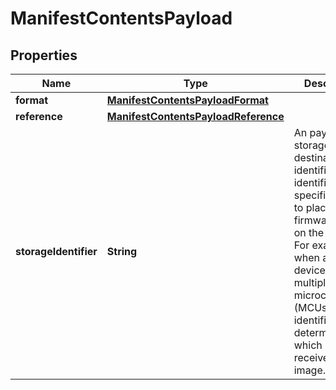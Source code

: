 
# ManifestContentsPayload

## Properties
Name | Type | Description | Notes
------------ | ------------- | ------------- | -------------
**format** | [**ManifestContentsPayloadFormat**](ManifestContentsPayloadFormat.md) |  |  [optional]
**reference** | [**ManifestContentsPayloadReference**](ManifestContentsPayloadReference.md) |  |  [optional]
**storageIdentifier** | **String** | An payload storage destination identifier. The identifier specifies where to place the firmware image on the device. For example, when an IoT device has multiple microcontrollers (MCUs), the identifier determines which MCU receives the image. |  [optional]



